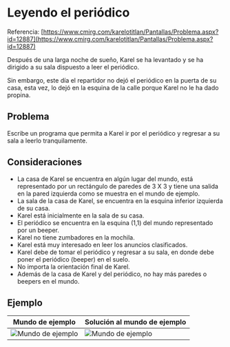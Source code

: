# Leyendo el periódico
Referencia: [https://www.cmirg.com/karelotitlan/Pantallas/Problema.aspx?id=12887](https://www.cmirg.com/karelotitlan/Pantallas/Problema.aspx?id=12887)

Después de una larga noche de sueño, Karel se ha levantado y se ha dirigido a su sala dispuesto a leer el periódico.

Sin embargo, este día el repartidor no dejó el periódico en la puerta de su casa, esta vez, lo dejó en la esquina de la calle porque Karel no le ha dado propina.

## Problema

Escribe un programa que permita a Karel ir por el periódico y regresar a su sala a leerlo tranquilamente.

## Consideraciones

- La casa de Karel se encuentra en algún lugar del mundo, está representado por un rectángulo de paredes de 3 X 3 y tiene una salida en la pared izquierda como se muestra en el mundo de ejemplo.
- La sala de la casa de Karel, se encuentra en la esquina inferior izquierda de su casa.
- Karel está inicialmente en la sala de su casa.
- El periódico se encuentra en la esquina (1,1) del mundo representado por un beeper.
- Karel no tiene zumbadores en la mochila.
- Karel está muy interesado en leer los anuncios clasificados.
- Karel debe de tomar el periódico y regresar a su sala, en donde debe poner el periódico (beeper) en el suelo.
- No importa la orientación final de Karel.
- Además de la casa de Karel y del periódico, no hay más paredes o beepers en el mundo.

## Ejemplo

 Mundo de ejemplo | Solución al mundo de ejemplo
---|---
 ![Mundo de ejemplo](images/img1.jpg) | ![Mundo de ejemplo](images/img2.jpg)
